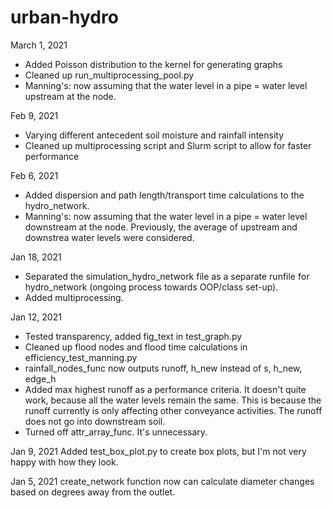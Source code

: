 # urban-hydro 
March 1, 2021
- Added Poisson distribution to the kernel for generating graphs
- Cleaned up run_multiprocessing_pool.py
- Manning's: now assuming that the water level in a pipe = water level upstream at the node. 

Feb 9, 2021
- Varying different antecedent soil moisture and rainfall intensity
- Cleaned up multiprocessing script and Slurm script to allow for faster performance

Feb 6, 2021
- Added dispersion and path length/transport time calculations to the hydro_network. 
- Manning's: now assuming that the water level in a pipe = water level downstream at the node. 
Previously, the average of upstream and downstrea water levels were considered.

Jan 18, 2021
- Separated the simulation_hydro_network file as a separate runfile for hydro_network (ongoing 
process towards OOP/class set-up).
- Added multiprocessing.

Jan 12, 2021
- Tested transparency, added fig_text in test_graph.py
- Cleaned up flood nodes and flood time calculations in efficiency_test_manning.py
- rainfall_nodes_func now outputs runoff, h_new instead of s, h_new, edge_h
- Added max highest runoff as a performance criteria. It doesn't quite work, because all the water levels remain the same.
This is because the runoff currently is only affecting other conveyance activities. The runoff does not go into downstream
soil. 
- Turned off attr_array_func. It's unnecessary.

Jan 9, 2021
Added test_box_plot.py to create box plots, but I'm not very happy with how they look. 

Jan 5, 2021
create_network function now can calculate diameter changes based on degrees away from the outlet.
